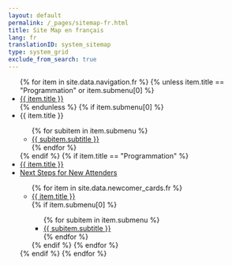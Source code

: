 ```yaml
---
layout: default
permalink: /_pages/sitemap-fr.html
title: Site Map en français
lang: fr
translationID: system_sitemap
type: system_grid
exclude_from_search: true
---
```

<ul>
{% for item in site.data.navigation.fr %}
{% unless item.title == "Programmation" or item.submenu[0] %}<li><a href="{{ item.link }}">{{ item.title }}</a></li>{% endunless %}
{% if item.submenu[0] %}<li>{{ item.title }}</li><ul>
   {% for subitem in item.submenu %}<li><a href="{{ subitem.sublink }}">{{ subitem.subtitle }}</a></li>
   {% endfor %}</ul>
{% endif %}
  {% if item.title == "Programmation" %}
     <li><a href="{{ item.link }}">{{ item.title }}</a></li>
     <li><a href="/new_attender">Next Steps for New Attenders</a></li>
     <ul>
      {% for item in site.data.newcomer_cards.fr %}<li><a href="{{ item.link }}">{{ item.title }}</a></li>
         {% if item.submenu[0] %}<ul>
           {% for subitem in item.submenu %}
             <li><a href="{{ subitem.sublink }}">{{ subitem.subtitle }}</a></li>
         {% endfor %}</ul>
      {% endif %}
    {% endfor %}</ul>
  {% endif %}
{% endfor %}
